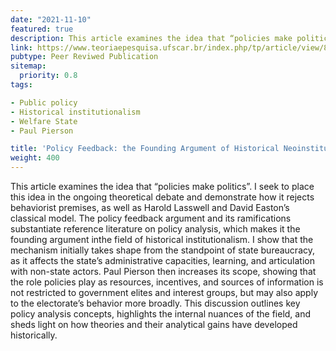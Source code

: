 ```yaml
---
date: "2021-11-10"
featured: true
description: This article examines the idea that “policies make politics” (in portuguese). 
link: https://www.teoriaepesquisa.ufscar.br/index.php/tp/article/view/893/501
pubtype: Peer Reviwed Publication
sitemap:
  priority: 0.8
tags:

- Public policy
- Historical institutionalism
- Welfare State
- Paul Pierson

title: 'Policy Feedback: the Founding Argument of Historical Neoinstitutionalism'
weight: 400
---
```


This article examines the idea that “policies make politics”. I seek to place this  idea  in  the  ongoing  theoretical  debate  and demonstrate  how  it  rejects behaviorist premises, as well as Harold Lasswell and David Easton’s classical model. The policy feedback argument and its ramifications substantiate reference literature on  policy  analysis,  which makes  it  the  founding  argument  inthe  field  of  historical institutionalism. I show that the mechanism initially takes shape from the standpoint of state bureaucracy, as it affects the state’s administrative capacities, learning, and articulation with non-state actors. Paul Pierson then increases its scope, showing that the  role  policies  play  as  resources,  incentives,  and  sources  of  information  is  not restricted  to  government  elites  and  interest  groups,  but  may  also  apply  to  the electorate’s  behavior  more  broadly.  This  discussion  outlines  key  policy  analysis concepts, highlights the internal nuances of the field, and sheds light on how theories and their analytical gains have developed historically.
